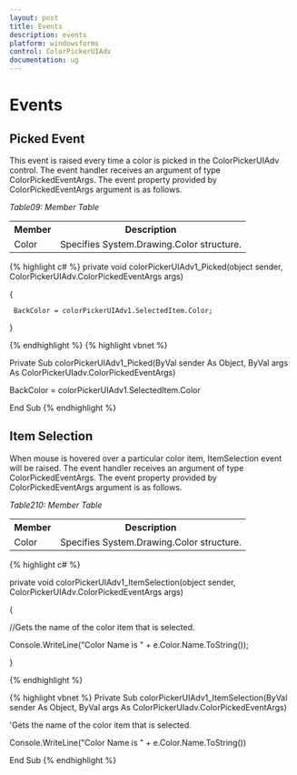```yaml
---
layout: post
title: Events
description: events
platform: windowsforms
control: ColorPickerUIAdv 
documentation: ug
---
```

# Events

## Picked Event

This event is raised every time a color is picked in the ColorPickerUIAdv control. The event handler receives an argument of type ColorPickedEventArgs. The event property provided by ColorPickedEventArgs argument is as follows.

_Table09: Member Table_

<table>
<tr>
<th>
 Member</th><th>
Description</th></tr>
<tr>
<td>
Color</td><td>
Specifies System.Drawing.Color structure.</td></tr>
</table>





{% highlight c# %}
private void colorPickerUIAdv1_Picked(object sender, ColorPickerUIAdv.ColorPickedEventArgs args)

{

     BackColor = colorPickerUIAdv1.SelectedItem.Color;

}



{% endhighlight  %}
{% highlight vbnet %}



Private Sub colorPickerUIAdv1_Picked(ByVal sender As Object, ByVal args As ColorPickerUIadv.ColorPickedEventArgs)

BackColor = colorPickerUIAdv1.SelectedItem.Color

 End Sub
{% endhighlight  %}

## Item Selection 

When mouse is hovered over a particular color item, ItemSelection event will be raised. The event handler receives an argument of type ColorPickedEventArgs. The event property provided by ColorPickedEventArgs argument is as follows.

_Table210: Member Table_

<table>
<tr>
<th>
Member</th><th>
Description</th></tr>
<tr>
<td>
Color</td><td>
Specifies System.Drawing.Color structure.</td></tr>
</table>



{% highlight c# %}


private void colorPickerUIAdv1_ItemSelection(object sender, ColorPickerUIAdv.ColorPickedEventArgs args)

{

//Gets the name of the color item that is selected.     

Console.WriteLine("Color Name is " + e.Color.Name.ToString());  

}



{% endhighlight  %}


{% highlight vbnet %}
Private Sub colorPickerUIAdv1_ItemSelection(ByVal sender As Object, ByVal args As ColorPickerUIadv.ColorPickedEventArgs)

  'Gets the name of the color item that is selected.  

  Console.WriteLine("Color Name is " + e.Color.Name.ToString())

End Sub
{% endhighlight %}